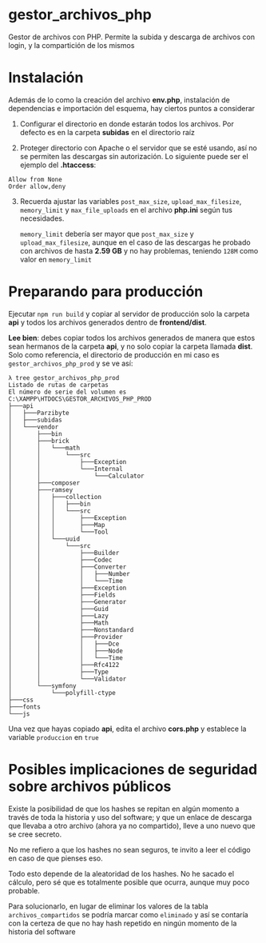 # gestor_archivos_php

Gestor de archivos con PHP. Permite la subida y descarga de archivos con login, y la compartición de los mismos

# Instalación

Además de lo como la creación del archivo **env.php**, instalación de dependencias e importación del esquema, hay
ciertos puntos a considerar

1. Configurar el directorio en donde estarán todos los archivos. Por defecto es en la carpeta **subidas** en el
   directorio raíz

2. Proteger directorio con Apache o el servidor que se esté usando, así no se permiten las descargas sin autorización.
   Lo siguiente puede ser el ejemplo del **.htaccess**:

```apacheconf
Allow from None
Order allow,deny
```

3. Recuerda ajustar las variables `post_max_size`, `upload_max_filesize`, `memory_limit` y `max_file_uploads` en el
   archivo
   **php.ini** según tus necesidades.

   `memory_limit` debería ser mayor que `post_max_size` y `upload_max_filesize`, aunque en el caso de las descargas he
   probado con archivos de hasta **2.59 GB** y no hay problemas, teniendo `128M` como valor en `memory_limit`

# Preparando para producción

Ejecutar `npm run build` y copiar al servidor de producción solo la carpeta **api** y todos los archivos generados
dentro de **frontend/dist**.

**Lee bien**: debes copiar todos los archivos generados de manera que estos sean hermanos de la carpeta **api**, y no
solo copiar la carpeta llamada **dist**. Solo como referencia, el directorio de producción en mi caso
es ``gestor_archivos_php_prod`` y se ve así:

````
λ tree gestor_archivos_php_prod
Listado de rutas de carpetas
El número de serie del volumen es 
C:\XAMPP\HTDOCS\GESTOR_ARCHIVOS_PHP_PROD
├───api
│   ├───Parzibyte
│   ├───subidas
│   └───vendor
│       ├───bin
│       ├───brick
│       │   └───math
│       │       └───src
│       │           ├───Exception
│       │           └───Internal
│       │               └───Calculator
│       ├───composer
│       ├───ramsey
│       │   ├───collection
│       │   │   ├───bin
│       │   │   └───src
│       │   │       ├───Exception
│       │   │       ├───Map
│       │   │       └───Tool
│       │   └───uuid
│       │       └───src
│       │           ├───Builder
│       │           ├───Codec
│       │           ├───Converter
│       │           │   ├───Number
│       │           │   └───Time
│       │           ├───Exception
│       │           ├───Fields
│       │           ├───Generator
│       │           ├───Guid
│       │           ├───Lazy
│       │           ├───Math
│       │           ├───Nonstandard
│       │           ├───Provider
│       │           │   ├───Dce
│       │           │   ├───Node
│       │           │   └───Time
│       │           ├───Rfc4122
│       │           ├───Type
│       │           └───Validator
│       └───symfony
│           └───polyfill-ctype
├───css
├───fonts
└───js
````

Una vez que hayas copiado **api**, edita el archivo **cors.php** y establece la variable ``produccion``
en ``true``

# Posibles implicaciones de seguridad sobre archivos públicos

Existe la posibilidad de que los hashes se repitan en algún momento a través de toda la historia y uso del software; y
que un enlace de descarga que llevaba a otro archivo (ahora ya no compartido), lleve a uno nuevo que se cree secreto.

No me refiero a que los hashes no sean seguros, te invito a leer el código en caso de que pienses eso.

Todo esto depende de la aleatoridad de los hashes. No he sacado el cálculo, pero sé que es totalmente posible que
ocurra, aunque muy poco probable.

Para solucionarlo, en lugar de eliminar los valores de la tabla `archivos_compartidos`
se podría marcar como `eliminado` y así se contaría con la certeza de que no hay hash repetido en ningún momento de la
historia del software

